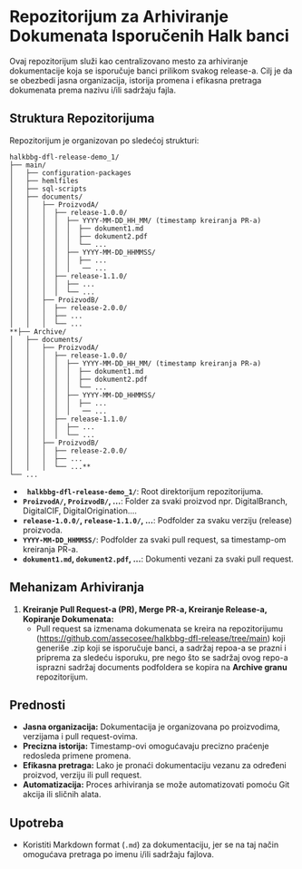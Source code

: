 # Repozitorijum za Arhiviranje Dokumenata Isporučenih Halk banci

Ovaj repozitorijum služi kao centralizovano mesto za arhiviranje dokumentacije koja se isporučuje banci prilikom svakog release-a. Cilj je da se obezbedi jasna organizacija, istorija promena i efikasna pretraga dokumenata prema nazivu i/ili sadržaju fajla.

## Struktura Repozitorijuma

Repozitorijum je organizovan po sledećoj strukturi:

```
halkbbg-dfl-release-demo_1/
├── main/
│   ├── configuration-packages
│   ├── hemlfiles
│   ├── sql-scripts
│   ├── documents/
│   │   ├── ProizvodA/
│   │   │  ├── release-1.0.0/
│   │   │  │  ├── YYYY-MM-DD_HH_MM/ (timestamp kreiranja PR-a)
│   │   │  │  │  ├── dokument1.md
│   │   │  │  │  ├── dokument2.pdf
│   │   │  │  │  └── ...
│   │   │  │  ├── YYYY-MM-DD_HHMMSS/
│   │   │  │  │  ├── ...
│   │   │  │  │   ── ...
│   │   │  ├── release-1.1.0/
│   │   │  │  ├── ...
│   │   │  │  └── ...
│   │   ├── ProizvodB/
│   │   │  ├── release-2.0.0/
│   │   │  ├── ...
│   │   │  └── ...
**├── Archive/
│   ├── documents/
│   │   ├── ProizvodA/
│   │   │  ├── release-1.0.0/
│   │   │  │  ├── YYYY-MM-DD_HH_MM/ (timestamp kreiranja PR-a)
│   │   │  │  │  ├── dokument1.md
│   │   │  │  │  ├── dokument2.pdf
│   │   │  │  │  └── ...
│   │   │  │  ├── YYYY-MM-DD_HHMMSS/
│   │   │  │  │  ├── ...
│   │   │  │  │   ── ...
│   │   │  ├── release-1.1.0/
│   │   │  │  ├── ...
│   │   │  │  └── ...
│   │   ├── ProizvodB/
│   │   │  ├── release-2.0.0/
│   │   │  ├── ...
│   │   │  └── ...**
└── ...
```

* **` halkbbg-dfl-release-demo_1/`**: Root direktorijum repozitorijuma.
* **`ProizvodA/`, `ProizvodB/`, ...**: Folder za svaki proizvod npr. DigitalBranch, DigitalCIF, DigitalOrigination....
* **`release-1.0.0/`, `release-1.1.0/`, ...**: Podfolder za svaku verziju (release) proizvoda.
* **`YYYY-MM-DD_HHMMSS/`**: Podfolder za svaki pull request, sa timestamp-om kreiranja PR-a.
* **`dokument1.md`, `dokument2.pdf`, ...**: Dokumenti vezani za svaki pull request.

## Mehanizam Arhiviranja

1.  **Kreiranje Pull Request-a (PR), Merge PR-a, Kreiranje Release-a, Kopiranje Dokumenata:**
    * Pull request sa izmenama dokumenata se kreira na repozitorijumu (https://github.com/assecosee/halkbbg-dfl-release/tree/main) koji generiše .zip koji se isporučuje banci, a sadržaj repoa-a se prazni i priprema za sledeću isporuku, pre nego što se sadržaj ovog repo-a isprazni sadržaj documents podfoldera se kopira na **Archive granu** repozitorijum.

## Prednosti

* **Jasna organizacija:** Dokumentacija je organizovana po proizvodima, verzijama i pull request-ovima.
* **Precizna istorija:** Timestamp-ovi omogućavaju precizno praćenje redosleda primene promena.
* **Efikasna pretraga:** Lako je pronaći dokumentaciju vezanu za određeni proizvod, verziju ili pull request.
* **Automatizacija:** Proces arhiviranja se može automatizovati pomoću Git akcija ili sličnih alata.

## Upotreba

* Koristiti Markdown format (`.md`) za dokumentaciju, jer se na taj način omogućava pretraga po imenu i/ili sadržaju fajlova.
